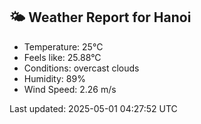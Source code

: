 <!-- WEATHER-START -->
## 🌤 Weather Report for Hanoi

- Temperature: 25°C
- Feels like: 25.88°C
- Conditions: overcast clouds
- Humidity: 89%
- Wind Speed: 2.26 m/s

Last updated: 2025-05-01 04:27:52 UTC
<!-- WEATHER-END -->
